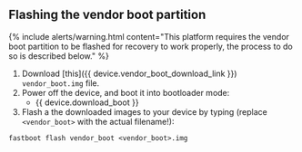 ## Flashing the vendor boot partition

{% include alerts/warning.html content="This platform requires the vendor boot partition to be flashed for recovery to work properly, the process to do so is described below." %}

1. Download [this]({{ device.vendor_boot_download_link }}) `vendor_boot.img` file.
2. Power off the device, and boot it into bootloader mode:
    * {{ device.download_boot }}
3. Flash a the downloaded images to your device by typing (replace `<vendor_boot>` with the actual filename!):

```
fastboot flash vendor_boot <vendor_boot>.img
```
